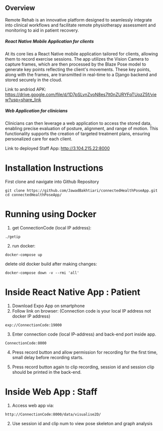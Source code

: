 ## Overview

Remote Rehab is an innovative platform designed to seamlessly integrate into clinical workflows and facilitate remote physiotherapy assessment and monitoring to aid in patient recovery.

##### React Native Mobile Application for clients
At its core lies a React Native mobile application tailored for clients, allowing them to record exercise sessions. The app utilizes the Vision Camera to capture frames, which are then processed by the Blaze Pose model to generate key points reflecting the client's movements. These key points, along with the frames, are transmitted in real-time to a Django backend and stored securely in the cloud.

Link to andriod APK: https://drive.google.com/file/d/1D7pSLvnZvoN8es7lt0nZURYFqTUozZ5f/view?usp=share_link

##### Web Application for clinicians
Clinicians can then leverage a web application to access the stored data, enabling precise evaluation of posture, alignment, and range of motion. This functionality supports the creation of targeted treatment plans, ensuring personalized care for each client.

Link to deployed Staff App: http://3.104.215.22:8000


# Installation Instructions

First clone and navigate into Github Repository

```
git clone https://github.com/JawadBakhtiari/connectedHealthPoseApp.git
cd connectedHealthPoseApp/
```

# Running using Docker

1. get ConnectionCode (local IP address):

```
./getip
```

2. run docker:

```
docker-compose up
```

delete old docker build after making changes:

```
docker-compose down -v --rmi 'all'
```

# Inside React Native App : Patient

1. Download Expo App on smartphone
2. Follow link on browser: (Connection code is your local IP address not docker IP address)

```
exp://ConnectionCode:19000
```

3. Enter connection code (local IP-address) and back-end port inside app.

```
ConnectionCode:8000
```

4. Press record button and allow permission for recording for the first time, small delay before recording starts.

5. Press record button again to clip recording, session id and session clip should be printed in the back-end.

# Inside Web App : Staff

1. Access web app via:

```
http://ConnectionCode:8000/data/visualise2D/
```

2. Use session id and clip num to view pose skeleton and graph analysis
